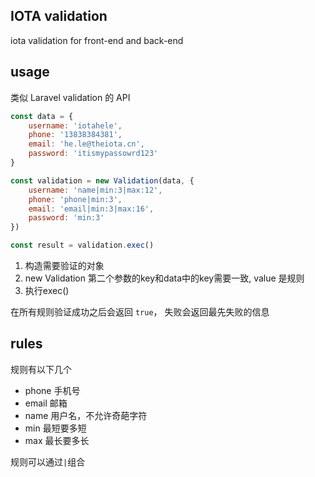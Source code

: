 ## IOTA validation

iota validation for front-end and back-end

## usage

类似 Laravel validation 的 API

```js
const data = {
    username: 'iotahele',
    phone: '13838384381',
    email: 'he.le@theiota.cn',
    password: 'itismypassowrd123'
}

const validation = new Validation(data, {
    username: 'name|min:3|max:12',
    phone: 'phone|min:3',
    email: 'email|min:3|max:16',
    password: 'min:3'
})

const result = validation.exec()
```

1. 构造需要验证的对象
2. new Validation 第二个参数的key和data中的key需要一致, value 是规则
3. 执行exec()

在所有规则验证成功之后会返回 `true`，
失败会返回最先失败的信息

## rules

规则有以下几个

* phone 手机号
* email 邮箱
* name 用户名，不允许奇葩字符
* min 最短要多短
* max 最长要多长

规则可以通过`|`组合

